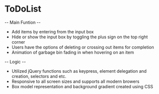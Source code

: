 # ToDoList

-- Main Funtion --
- Add items by entering from the input box 
- Hide or show the input box by toggling the plus sign on the top right corner 
- Users have the options of deleting or crossing out items for completion 
- Animation of garbage bin fading in when hovering on an item

-- Logic --
- Utilized jQuery functions such as keypress, element delegation and creation, selectors and etc.
- Responsive to all screen sizes and supports all modern browers
- Box model representation and background gradient created using CSS
